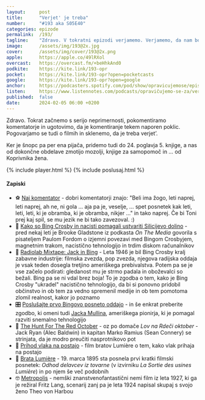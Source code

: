 ```yaml
---
layout: 	post
title:  	"Verjet' je treba"
number: 	"#193 aka S05E40"
categories:	epizode
permalink:	/193/
tagline: 	"Zdravo. V tokratni epizodi verjamemo. Verjamemo, da nam bo enkrat uspelo obdelat 24. poglavje 5. knjige, ampak ne tokrat. Ker tokrat ugotovimo, da je ''šnopc pa per'' ena pijača." 
image:		/assets/img/193@2x.jpg
cover:		/assets/img/cover/193@2x.png
apple:		https://apple.co/49lRXol
overcast:	https://overcast.fm/+beHhkAnd0
podkite:	https://kite.link/193-opr
pocket:		https://kite.link/193-opr?open=pocketcasts
google:		https://kite.link/193-opr?open=google
anchor:		https://podcasters.spotify.com/pod/show/opravicujemose/episodes/Verjet-je-treba-e2fbvv6
listen:		https://www.listennotes.com/podcasts/opravičujemo-se-za/verjet-je-treba-0-JL9UjnMSV/embed/
published:	false
date: 		2024-02-05 06:00 +0200
---
```


Zdravo. Tokrat začnemo s serijo neprimernosti, pokomentiramo komentatorje in ugotovimo, da je komentiranje tekem naporen poklic. Pogovarjamo se tudi o filmih in sklenemo, da je treba verjet’.

Ker je šnopc pa per ena pijača, pridemo tudi do 24. poglavja 5. knjige, a nas od dokončne obdelave zmotijo mozolji, knjige za samopomoč in … od Koprivnika žena. 

{% include player.html %}
{% include poslusaj.html %}

<!--break-->

#### Zapiski

- ⚽️ [Naj komentator](https://youtu.be/6Mfu_UTI4WA?t=42) - dobri komentatorji znajo: "Beli ima žogo, leti naprej, leti naprej, ah ne, ni gola ... aja pa je, veselje, ... spet posnetek kak leti, leti, leti, ki je obramba, ki je obramba, nikjer ..." in tako naprej. Če bi Toni prej kaj spil, se mu jezik ne bi tako zavezoval. :) 
- 🧲 [Kako so Bing Crosby in nacisti pomagali ustvariti Silicijevo dolino](https://www.newyorker.com/tech/annals-of-technology/how-bing-crosby-and-the-nazis-helped-to-create-silicon-valley) - pred nekaj leti je Brooke Gladstone iz podkasta _On The Media_ govorila s pisateljem Paulom Fordom o izjemni povezavi med Bingom Crosbyjem, magnetnim trakom, nacistično tehnologijo in trdim diskom računalnikov 
- 📼 [Radiolab Mixtape: Jack in Bing](https://radiolab.org/podcast/mixtape-jack-and-bing) - Leta 1946 je bil Bing Crosby kralj zabavne industrije: filmska zvezda, pop zvezda, njegova radijska oddaja je vsak teden dosegla tretjino ameriškega prebivalstva. Potem pa se je vse začelo podirati: gledanost mu je strmo padala in oboževalci so bežali. Bing pa se ni vdal brez boja! To je zgodba o tem, kako je Bing Crosby "ukradel" nacistično tehnologijo, da bi si ponovno pridobil občinstvo in ob tem za vedno spremenil medije in ob tem pomotoma zlomil realnost, kakor jo poznamo 
- 🎛️ [Poslušajte prvo Bingovo posneto oddajo](https://ethw.org/Bing_Crosby_and_Magnetic_Recording) - in še enkrat preberite zgodbo, ki omeni tudi [Jacka Mullina](https://en.wikipedia.org/wiki/Jack_Mullin), ameriškega pionirja, ki je pomagal razviti snemalno tehnologijo 
- 👀 [The Hunt For The Red October](https://www.youtube.com/watch?v=DWjJlErBPX4) - oz po domače _Lov na Rdeči oktober_ - Jack Ryan (Alec Baldwin) in kapitan Marko Ramius (Sean Connery) se strinjata, da je modro preučiti nasprotnikovo pot 
- 🚂 [Prihod vlaka na postajo](https://youtu.be/-e1u7Fgoocc) - film bratov Lumière o tem, kako vlak prihaja na postajo 
- 🎥 [Brata Lumière](https://en.wikipedia.org/wiki/Auguste_and_Louis_Lumi%C3%A8re) - 19. marca 1895 sta posnela prvi kratki filmski posnetek: _Odhod delavcev iz tovarne_ (v izvirniku _La Sortie des usines Lumière_) in po njem še več podobnih 
- 🤓 [Metropolis](https://en.wikipedia.org/wiki/Metropolis_(1927_film)) - nemški znanstvenofantastični nemi film iz leta 1927, ki ga je režiral Fritz Lang, scenarij zanj pa je leta 1924 napisal skupaj s svojo ženo Theo von Harbou 